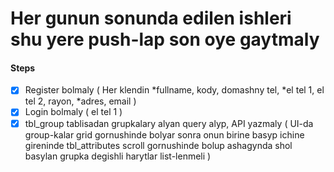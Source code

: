 # Her gunun sonunda edilen ishleri  shu yere push-lap son oye gaytmaly

#### Steps

* [X] Register  bolmaly ( Her klendin *fullname, kody, domashny tel, *el tel 1,  el tel 2, rayon,  *adres, email )
* [X] Login bolmaly ( el tel 1 )
* [X] tbl_group tablisadan  grupkalary alyan query alyp, API yazmaly ( UI-da  group-kalar  grid gornushinde bolyar  sonra  onun birine basyp ichine  gireninde tbl_attributes  scroll gornushinde bolup  ashagynda shol basylan grupka  degishli harytlar list-lenmeli )
